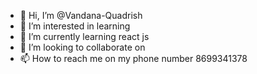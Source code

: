 - 👋 Hi, I’m @Vandana-Quadrish
- 👀 I’m interested in learning
- 🌱 I’m currently learning react js
- 💞️ I’m looking to collaborate on 
- 📫 How to reach me on my phone number 8699341378

<!---
Vandana-Quadrish/Vandana-Quadrish is a ✨ special ✨ repository because its `README.md` (this file) appears on your GitHub profile.
You can click the Preview link to take a look at your changes.
--->
